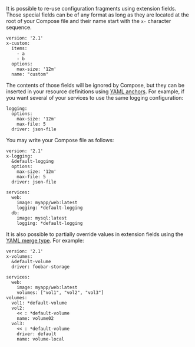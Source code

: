 It is possible to re-use configuration fragments using extension fields. Those
special fields can be of any format as long as they are located at the root of
your Compose file and their name start with the `x-` character sequence.

    version: '2.1'
    x-custom:
      items:
        - a
        - b
      options:
        max-size: '12m'
      name: "custom"

The contents of those fields will be ignored by Compose, but they can be
inserted in your resource definitions using [YAML anchors](http://www.yaml.org/spec/1.2/spec.html#id2765878).
For example, if you want several of your services to use the same logging
configuration:

    logging:
      options:
        max-size: '12m'
        max-file: 5
      driver: json-file

You may write your Compose file as follows:

    version: '2.1'
    x-logging:
      &default-logging
      options:
        max-size: '12m'
        max-file: 5
      driver: json-file

    services:
      web:
        image: myapp/web:latest
        logging: *default-logging
      db:
        image: mysql:latest
        logging: *default-logging

It is also possible to partially override values in extension fields using
the [YAML merge type](http://yaml.org/type/merge.html). For example:

    version: '2.1'
    x-volumes:
      &default-volume
      driver: foobar-storage

    services:
      web:
        image: myapp/web:latest
        volumes: ["vol1", "vol2", "vol3"]
    volumes:
      vol1: *default-volume
      vol2:
        << : *default-volume
        name: volume02
      vol3:
        << : *default-volume
        driver: default
        name: volume-local
